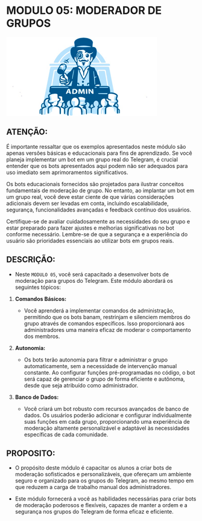 # MODULO 05: MODERADOR DE GRUPOS

<img src="FOTO.jpg" align="center" width="400"> <br>

## ATENÇÃO:
É importante ressaltar que os exemplos apresentados neste módulo são apenas versões básicas e educacionais para fins de aprendizado. Se você planeja implementar um bot em um grupo real do Telegram, é crucial entender que os bots apresentados aqui podem não ser adequados para uso imediato sem aprimoramentos significativos.

Os bots educacionais fornecidos são projetados para ilustrar conceitos fundamentais de moderação de grupo. No entanto, ao implantar um bot em um grupo real, você deve estar ciente de que várias considerações adicionais devem ser levadas em conta, incluindo escalabilidade, segurança, funcionalidades avançadas e feedback contínuo dos usuários.

Certifique-se de avaliar cuidadosamente as necessidades do seu grupo e estar preparado para fazer ajustes e melhorias significativas no bot conforme necessário. Lembre-se de que a segurança e a experiência do usuário são prioridades essenciais ao utilizar bots em grupos reais.

## DESCRIÇÃO:
- Neste `MODULO 05`, você será capacitado a desenvolver bots de moderação para grupos do Telegram. Este módulo abordará os seguintes tópicos:

1. **Comandos Básicos:**
   - Você aprenderá a implementar comandos de administração, permitindo que os bots banam, restrinjam e silenciem membros do grupo através de comandos específicos. Isso proporcionará aos administradores uma maneira eficaz de moderar o comportamento dos membros.

2. **Autonomia:**
   - Os bots terão autonomia para filtrar e administrar o grupo automaticamente, sem a necessidade de intervenção manual constante. Ao configurar funções pré-programadas no código, o bot será capaz de gerenciar o grupo de forma eficiente e autônoma, desde que seja atribuído como administrador.

3. **Banco de Dados:**
   - Você criará um bot robusto com recursos avançados de banco de dados. Os usuários poderão adicionar e configurar individualmente suas funções em cada grupo, proporcionando uma experiência de moderação altamente personalizável e adaptável às necessidades específicas de cada comunidade.

## PROPOSITO:
- O propósito deste módulo é capacitar os alunos a criar bots de moderação sofisticados e personalizáveis, que ofereçam um ambiente seguro e organizado para os grupos do Telegram, ao mesmo tempo em que reduzem a carga de trabalho manual dos administradores.

- Este módulo fornecerá a você as habilidades necessárias para criar bots de moderação poderosos e flexíveis, capazes de manter a ordem e a segurança nos grupos do Telegram de forma eficaz e eficiente.

